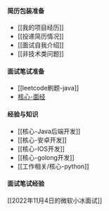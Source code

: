 #### 简历包装准备
- [[我的项目经历]]
- [[投递简历情况]]
- [[面试自我介绍]]
- [[非技术类问题]]
#### 面试笔试准备
- [[leetcode刷题-java]]
- [核心-面经](工作相关/核心-面经.md)
#### 经验与知识
- [[核心-Java后端开发]]
- [[核心-安卓开发]]
- [[核心-IOS开发]]
- [[核心-golong开发]]
- [[工作相关/核心-python]]
#### 面试笔试经验
[[2022年11月4日的微软小冰面试]]
